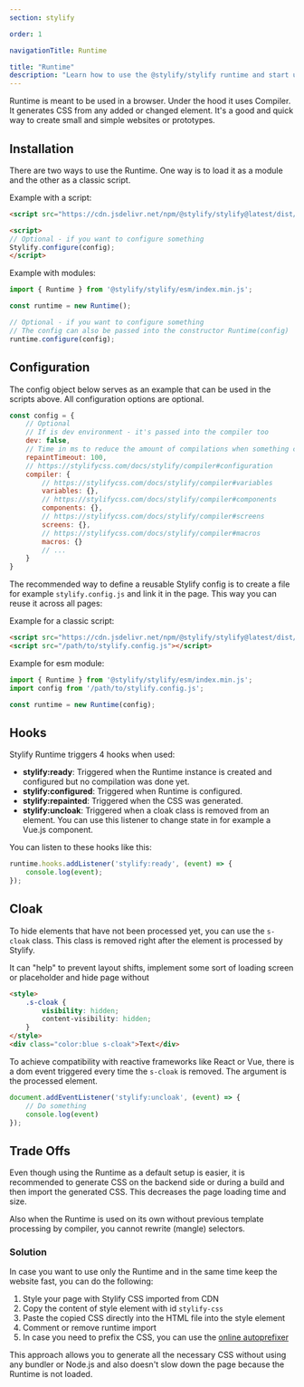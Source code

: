 ```yaml
---
section: stylify

order: 1

navigationTitle: Runtime

title: "Runtime"
description: "Learn how to use the @stylify/stylify runtime and start using the Stylify CSS in no time."
---
```


Runtime is meant to be used in a browser. Under the hood it uses Compiler. It generates CSS from any added or changed element. It's a good and quick way to create small and simple websites or prototypes.

## Installation
There are two ways to use the Runtime. One way is to load it as a module and the other as a classic script.

Example with a script:
```html
<script src="https://cdn.jsdelivr.net/npm/@stylify/stylify@latest/dist/stylify.min.js"></script>

<script>
// Optional - if you want to configure something
Stylify.configure(config);
</script>
```

Example with modules:
```js
import { Runtime } from '@stylify/stylify/esm/index.min.js';

const runtime = new Runtime();

// Optional - if you want to configure something
// The config can also be passed into the constructor Runtime(config)
runtime.configure(config);
```

## Configuration
The config object below serves as an example that can be used in the scripts above. All configuration options are optional.
```js
const config = {
	// Optional
	// If is dev environment - it's passed into the compiler too
	dev: false,
	// Time in ms to reduce the amount of compilations when something changes
	repaintTimeout: 100,
	// https://stylifycss.com/docs/stylify/compiler#configuration
	compiler: {
		// https://stylifycss.com/docs/stylify/compiler#variables
		variables: {},
		// https://stylifycss.com/docs/stylify/compiler#components
		components: {},
		// https://stylifycss.com/docs/stylify/compiler#screens
		screens: {},
		// https://stylifycss.com/docs/stylify/compiler#macros
		macros: {}
		// ...
	}
}
```

The recommended way to define a reusable Stylify config is to create a file for example `stylify.config.js` and link it in the page. This way you can reuse it across all pages:

Example for a classic script:
```html
<script src="https://cdn.jsdelivr.net/npm/@stylify/stylify@latest/dist/stylify.min.js"></script>
<script src="/path/to/stylify.config.js"></script>
```

Example for esm module:
```js
import { Runtime } from '@stylify/stylify/esm/index.min.js';
import config from '/path/to/stylify.config.js';

const runtime = new Runtime(config);
```

## Hooks

Stylify Runtime triggers 4 hooks when used:

- **stylify:ready**: Triggered when the Runtime instance is created and configured but no compilation was done yet.
- **stylify:configured**: Triggered when Runtime is configured.
- **stylify:repainted**: Triggered when the CSS was generated.
- **stylify:uncloak**: Triggered when a cloak class is removed from an element. You can use this listener to change state in for example a Vue.js component.

You can listen to these hooks like this:

```js
runtime.hooks.addListener('stylify:ready', (event) => {
	console.log(event);
});
```

## Cloak
To hide elements that have not been processed yet, you can use the `s-cloak` class. This class
is removed right after the element is processed by Stylify.

It can "help" to prevent layout shifts, implement some sort of loading screen or placeholder and hide page
without

```html
<style>
	.s-cloak {
		visibility: hidden;
		content-visibility: hidden;
	}
</style>
<div class="color:blue s-cloak">Text</div>
```

To achieve compatibility with reactive frameworks like React or Vue, there is a dom event triggered every time
the `s-cloak` is removed. The argument is the processed element.

```js
document.addEventListener('stylify:uncloak', (event) => {
	// Do something
	console.log(event)
});
```

## Trade Offs
Even though using the Runtime as a default setup is easier, it is recommended to generate CSS on the backend side or during a build and then import the generated CSS. This decreases the page loading time and size.

Also when the Runtime is used on its own without previous template processing by compiler, you cannot rewrite (mangle) selectors.

### Solution
In case you want to use only the Runtime and in the same time keep the website fast, you can do the following:

1. Style your page with Stylify CSS imported from CDN
2. Copy the content of style element with id `stylify-css`
3. Paste the copied CSS directly into the HTML file into the style element
3. Comment or remove runtime import
5. In case you need to prefix the CSS, you can use the [online autoprefixer](https://autoprefixer.github.io)

This approach allows you to generate all the necessary CSS without using any bundler or Node.js and also doesn't slow down the page because the Runtime is not loaded.
